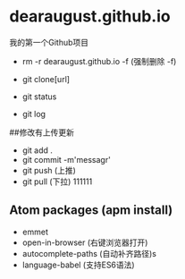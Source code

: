 # dearaugust.github.io
我的第一个Github项目

- rm -r dearaugust.github.io -f (强制删除 -f)

- git clone[url]
- git status
- git log

##修改有上传更新
- git add .
- git commit -m'messagr'
- git push (上推)
- git pull (下拉)
111111

## Atom packages (apm install)
- emmet
- open-in-browser  (右键浏览器打开)
- autocomplete-paths  (自动补齐路径)s
- language-babel   (支持ES6语法)
